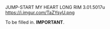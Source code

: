 JUMP-START MY HEART
LONG RIM
3.01.5017u
https://i.imgur.com/TaZYsyU.png

To be filled in. **IMPORTANT**.